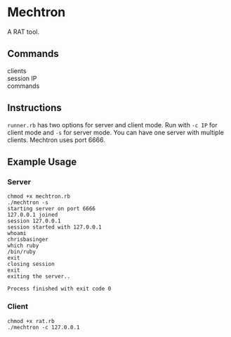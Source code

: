 # Mechtron
A RAT tool.

## Commands
clients<br>
session IP
<br>
commands

## Instructions
```runner.rb``` has two options for server and client  mode. Run with ```-c IP``` for client mode and ```-s``` for server mode. You can have one server with multiple clients. Mechtron uses port 6666.
## Example Usage

### Server
```
chmod +x mechtron.rb
./mechtron -s
starting server on port 6666
127.0.0.1 joined
session 127.0.0.1
session started with 127.0.0.1
whoami
chrisbasinger
which ruby
/bin/ruby
exit
closing session
exit
exiting the server..

Process finished with exit code 0

```

### Client
```
chmod +x rat.rb
./mechtron -c 127.0.0.1
```
